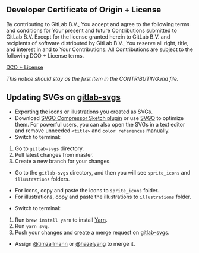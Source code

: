 ## Developer Certificate of Origin + License

By contributing to GitLab B.V., You accept and agree to the following terms and
conditions for Your present and future Contributions submitted to GitLab B.V.
Except for the license granted herein to GitLab B.V. and recipients of software
distributed by GitLab B.V., You reserve all right, title, and interest in and to
Your Contributions. All Contributions are subject to the following DCO + License
terms.

[DCO + License](https://gitlab.com/gitlab-org/dco/blob/master/README.md)

_This notice should stay as the first item in the CONTRIBUTING.md file._

## Updating SVGs on [gitlab-svgs](http://gitlab-org.gitlab.io/gitlab-svgs/)

- Exporting the icons or illustrations you created as SVGs.
- Download [SVGO Compressor Sketch plugin](https://github.com/bohemiancoding/svgo-compressor) or use [SVGO](https://github.com/svg/svgo) to optimize them. For powerful users, you can also open the SVGs in a text editor and remove unneeded `<title>` and `color references` manually.
- Switch to terminal:
 1. Go to `gitlab-svgs` directory.
 1. Pull latest changes from master.
 1. Create a new branch for your changes.
- Go to the `gitlab-svgs` directory, and then you will see `sprite_icons` and `illustrations` folders.
 * For icons, copy and paste the icons to `sprite_icons` folder.
 * For illustrations, copy and paste the illustrations to `illustrations` folder.
- Switch to terminal:
 1. Run `brew install yarn` to install [Yarn](https://yarnpkg.com/en/).
 1. Run `yarn svg`.
 1. Push your changes and create a merge request on [gitlab-svgs](https://gitlab.com/gitlab-org/gitlab-svgs).
- Assign [@timzallmann](https://gitlab.com/timzallmann) or [@hazelyang](https://gitlab.com/hazelyang) to merge it.
